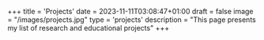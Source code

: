 +++
title = 'Projects'
date = 2023-11-11T03:08:47+01:00
draft = false
image = "/images/projects.jpg"
type = 'projects'
description = "This page presents my list of research and educational projects"
+++
